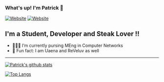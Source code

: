### What's up!  I'm Patrick 👋

[![Website](https://img.shields.io/website?label=blog&style=for-the-badge&logo=hexo&url=https%3A%2F%2Fpeiyuan.ch)](https://peiyuan.ch)
[![Website](https://img.shields.io/badge/LinkedIn-Patrick-blue?style=for-the-badge&logo=linkedin)](https://www.linkedin.com/in/ppc97/)


## I'm a Student, Developer and Steak Lover !!

- 👨🏼‍🎓 I’m currently pursing MEng in Computer Networks
- 🎵 Fun fact: I am Uaena and ReVeluv as well

---

[![Patrick's github stats](https://github-readme-stats.vercel.app/api?username=puiiyuen&count_private=true&show_icons=true)](https://github.com/puiiyuen)

[![Top Langs](https://github-readme-stats.vercel.app/api/top-langs/?username=puiiyuen&layout=compact)](https://github.com/puiiyuen)

